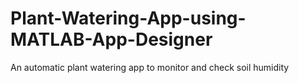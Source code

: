 # Plant-Watering-App-using-MATLAB-App-Designer
An automatic plant watering app to monitor and check soil humidity
